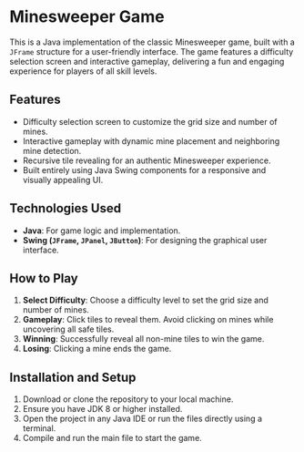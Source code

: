 Minesweeper Game
================

This is a Java implementation of the classic Minesweeper game, built with a `JFrame` structure for a user-friendly interface. The game features a difficulty selection screen and interactive gameplay, delivering a fun and engaging experience for players of all skill levels.

Features
--------

-   Difficulty selection screen to customize the grid size and number of mines.
-   Interactive gameplay with dynamic mine placement and neighboring mine detection.
-   Recursive tile revealing for an authentic Minesweeper experience.
-   Built entirely using Java Swing components for a responsive and visually appealing UI.

Technologies Used
-----------------

-   **Java**: For game logic and implementation.
-   **Swing (`JFrame`, `JPanel`, `JButton`)**: For designing the graphical user interface.

How to Play
-----------

1.  **Select Difficulty**: Choose a difficulty level to set the grid size and number of mines.
2.  **Gameplay**: Click tiles to reveal them. Avoid clicking on mines while uncovering all safe tiles.
3.  **Winning**: Successfully reveal all non-mine tiles to win the game.
4.  **Losing**: Clicking a mine ends the game.

Installation and Setup
----------------------

1.  Download or clone the repository to your local machine.
2.  Ensure you have JDK 8 or higher installed.
3.  Open the project in any Java IDE or run the files directly using a terminal.
4.  Compile and run the main file to start the game.
